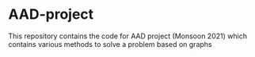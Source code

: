 # AAD-project
This repository contains the code for AAD project (Monsoon 2021) which contains various methods to solve a problem based on graphs
